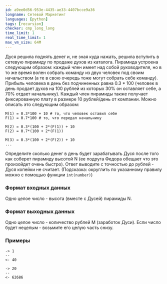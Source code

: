 ```yaml
---
id: a9ee0d56-953e-4435-ae33-4407bcce9a36
longname: Сетевой Маркетинг
languages: [python]
tags: [recursion]
checker: cmp_long_long
time_limit: 1
real_time_limit: 1
max_vm_size: 64M
---
```


Дуся решила поднять денег и, не зная куда нажать, решила вступить в сетевую пирамиду по продаже духов из каталога.
Пирамида устроена следующим образом: каждый член имеет над собой руководителя, но в то же время волен собрать команду из двух человек под своим начальством (а те в свою очередь тоже могут собрать себе команду).
Прибыль человека в день без подчиненных равна 0.3 * 100 (человек в день продает духов на 100 рублей из которых 30% он оставляет себе, а 70% отдает начальнику). Каждый член пирамиды также получает фиксированную плату в размере 10 рублей/день от компании. Можно описать это следующим образом:
```
M(1) = 0.3*100 + 10 # то, что человек оставил себе
F(1) = 0.7*100 # то, что передал начальнику

M(2) = 0.3*(100 + 2*(F(1)) + 10
F(2) = 0.7*(100 + 2*(F(1))

M(3) = 0.3*(100 + 2*(F(2)) + 10
...
```

Определите сколько денег в день будет зарабатывать Дуся после того как соберет пирамиду высотой N (ее подруга Федора обещает что это произойдет очень быстро). Ответ выводите с точностью до рублей - Дуся копейки не считает.
(Подсказка: округлить по указанному правилу можно с помощью функции `int(number)`)

### Формат входных данных

Одно целое число - высота (вместе с Дусей) пирамиды N.

### Формат выходных данных

Одно целое число - количество рублей M (заработок Дуси). Если число будет нецелым - возьмите его целую часть снизу.

### Примеры

```
-> 1
--
<- 40
```

```
-> 20
--
<- 62686
```
